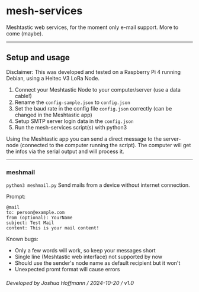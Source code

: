 # mesh-services

Meshtastic web services, for the moment only e-mail support. More to come (maybe).

---
## Setup and usage
Disclaimer: This was developed and tested on a Raspberry Pi 4 running Debian, using a Heltec V3 LoRa Node.

1. Connect your Meshtastic Node to your computer/server (use a data cable!)
2. Rename the `config-sample.json` to `config.json`
3. Set the baud rate in the config file `config.json` correctly (can be changed in the Meshtastic app)
4. Setup SMTP server login data in the `config.json`
5. Run the mesh-services script(s) with python3

Using the Meshtastic app you can send a direct message to the server-node (connected to the computer running the script).
The computer will get the infos via the serial output and will process it.

---

### meshmail
`python3 meshmail.py`
Send mails from a device without internet connection.

Prompt:
```
@mail
to: person@example.com
from (optional): YourName
subject: Test Mail
content: This is your mail content!
```

Known bugs:
- Only a few words will work, so keep your messages short
- Single line (Meshtastic web interface) not supported by now
- Should use the sender's node name as default recipient but it won't
- Unexpected promt format will cause errors



###### Developed by Joshua Hoffmann / 2024-10-20 / v1.0